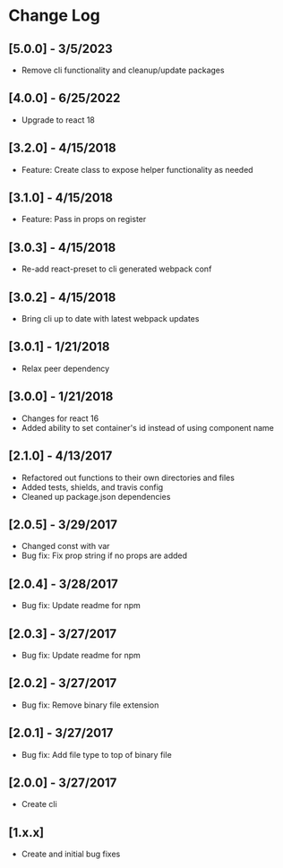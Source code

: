 # Change Log

## [5.0.0] - 3/5/2023
- Remove cli functionality and cleanup/update packages

## [4.0.0] - 6/25/2022
- Upgrade to react 18

## [3.2.0] - 4/15/2018
- Feature: Create class to expose helper functionality as needed  

## [3.1.0] - 4/15/2018
- Feature: Pass in props on register

## [3.0.3] - 4/15/2018
- Re-add react-preset to cli generated webpack conf

## [3.0.2] - 4/15/2018
- Bring cli up to date with latest webpack updates

## [3.0.1] - 1/21/2018
- Relax peer dependency

## [3.0.0] - 1/21/2018
- Changes for react 16
- Added ability to set container's id instead of using component name

## [2.1.0] - 4/13/2017
- Refactored out functions to their own directories and files
- Added tests, shields, and travis config
- Cleaned up package.json dependencies

## [2.0.5] - 3/29/2017
- Changed const with var
- Bug fix: Fix prop string if no props are added

## [2.0.4] - 3/28/2017
- Bug fix: Update readme for npm

## [2.0.3] - 3/27/2017
- Bug fix: Update readme for npm

## [2.0.2] - 3/27/2017
- Bug fix: Remove binary file extension

## [2.0.1] - 3/27/2017
- Bug fix: Add file type to top of binary file

## [2.0.0] - 3/27/2017
- Create cli

## [1.x.x]
- Create and initial bug fixes
